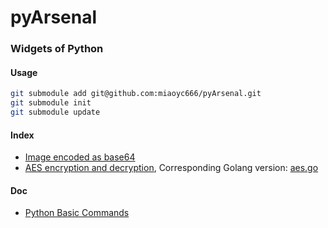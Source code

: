 # pyArsenal


### Widgets of Python

#### Usage
```bash
git submodule add git@github.com:miaoyc666/pyArsenal.git
git submodule init
git submodule update
```

#### Index
- [Image encoded as base64](./gen_base64_image.py)
- [AES encryption and decryption](./aes.py), Corresponding Golang version: [aes.go](https://github.com/miaoyc666/goArsenal/blob/master/aes/aes.go)

#### Doc
- [Python Basic Commands](https://github.com/miaoyc666/rd-manual/blob/main/Python/README.md)
